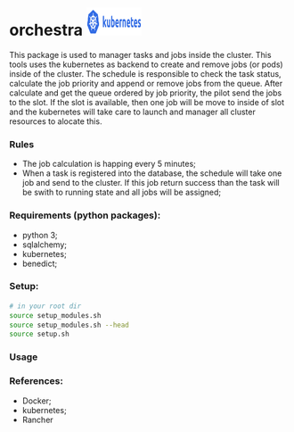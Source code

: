 # orchestra  <img src="External/icons/kubernetes-horizontal-all-blue-color.png" width="100" height="50">



This package is used to manager tasks and jobs inside the cluster. This tools uses the kubernetes as backend
to create and remove jobs (or pods) inside of the cluster. The schedule is responsible to check the task
status, calculate the job priority and append or remove jobs from the queue. After calculate and get the 
queue ordered by job priority, the pilot send the jobs to the slot. If the slot is available, then one
job will be move to inside of slot and the kubernetes will take care to launch and manager all cluster
resources to alocate this.



### Rules

- The job calculation is happing every 5 minutes;
- When a task is registered into the database, the schedule will take one job and send to the cluster.
If this job return success than the task will be swith to running state and all jobs will be assigned;


### Requirements (python packages):
- python 3;
- sqlalchemy;
- kubernetes;
- benedict;

### Setup:

```bash
# in your root dir
source setup_modules.sh
source setup_modules.sh --head
source setup.sh
```

### Usage


### References:
- Docker;
- kubernetes;
- Rancher


